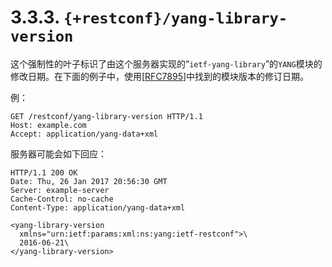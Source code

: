 # 3.3.3. `{+restconf}/yang-library-version`

这个强制性的叶子标识了由这个服务器实现的“`ietf-yang-library`”的`YANG`模块的修改日期。在下面的例子中，使用[[RFC7895](https://tools.ietf.org/html/rfc7895)]中找到的模块版本的修订日期。

例：

```
GET /restconf/yang-library-version HTTP/1.1
Host: example.com
Accept: application/yang-data+xml
```

服务器可能会如下回应：

```
HTTP/1.1 200 OK
Date: Thu, 26 Jan 2017 20:56:30 GMT
Server: example-server
Cache-Control: no-cache
Content-Type: application/yang-data+xml

<yang-library-version
  xmlns="urn:ietf:params:xml:ns:yang:ietf-restconf">\
  2016-06-21\
</yang-library-version>
```
